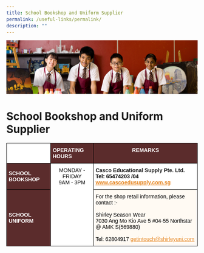 ```yaml
---
title: School Bookshop and Uniform Supplier
permalink: /useful-links/permalink/
description: ""
---
```

![](/images/useful%20links.jpg)

School Bookshop and Uniform Supplier
====================================

<style type="text/css">
.tg  {border-collapse:collapse;border-spacing:0;}
.tg td{border-color:black;border-style:solid;border-width:1px;font-family:Arial, sans-serif;font-size:14px;
  overflow:hidden;padding:10px 5px;word-break:normal;}
.tg th{border-color:black;border-style:solid;border-width:1px;font-family:Arial, sans-serif;font-size:14px;
  font-weight:normal;overflow:hidden;padding:10px 5px;word-break:normal;}
.tg .tg-tcsa{background-color:#5B2C2C;color:#FFF;font-weight:bold;text-align:left;vertical-align:top}
.tg .tg-xvsk{background-color:#FFFAF3;text-align:left;vertical-align:middle}
.tg .tg-re6t{background-color:#ffffff;color:#FFF;font-weight:bold;text-align:left;vertical-align:middle}
.tg .tg-eqj8{background-color:#5B2C2C;color:#FFF;font-weight:bold;text-align:center;vertical-align:top}
.tg .tg-dnru{background-color:#5B2C2C;color:#FFF;font-weight:bold;text-align:left;vertical-align:middle}
.tg .tg-7yig{background-color:#FFF;text-align:center;vertical-align:top}
.tg .tg-dgl5{background-color:#FFF;font-weight:bold;text-align:left;vertical-align:top}
</style>
<table class="tg">
<thead>
  <tr>
    <th class="tg-re6t"></th>
    <th class="tg-tcsa" colspan="2"><span style="font-weight:bold;color:#FFF;background-color:#5B2C2C">OPERATING HOURS</span></th>
    <th class="tg-eqj8" colspan="2">REMARKS</th>
  </tr>
</thead>
<tbody>
  <tr>
    <td class="tg-dnru"><span style="font-weight:bold;color:#FFF;background-color:#5B2C2C">SCHOOL BOOKSHOP</span></td>
    <td class="tg-7yig" colspan="2" rowspan="2"><span style="font-weight:400;color:#000">MONDAY - FRIDAY</span><br><span style="font-weight:400;color:#000">9AM - 3PM</span></td>
    <td class="tg-dgl5" colspan="2">Casco Educational Supply Pte. Ltd.<br><span style="color:#000;background-color:#FFF">Tel: 65474203 /04</span><br><a href="http://www.cascoedusupply.com.sg/"><span style="text-decoration:underline;color:#E68520">www.cascoedusupply.com.sg</span></a><br></td>
  </tr>
  <tr>
    <td class="tg-dnru"><span style="font-weight:bold;color:#FFF;background-color:#5B2C2C">SCHOOL UNIFORM</span></td>
    <td class="tg-xvsk" colspan="2"><span style="color:#000;background-color:#FFFAF3">For the shop retail information, please contact :-</span><br><span style="color:#000;background-color:#FFFAF3"> </span><br><span style="color:#000;background-color:#FFFAF3">Shirley Season Wear</span><br><span style="color:#000;background-color:#FFFAF3">7030 Ang Mo Kio Ave 5 #04-55 Northstar @ AMK S(569880)</span><br><br><span style="color:#000;background-color:#FFFAF3">Tel: 62804917</span> <a href="mailto:getintouch@shirleyuni.com"><span style="text-decoration:underline;color:#E68520">getintouch@shirleyuni.com</span></a></td>
  </tr>
</tbody>
</table>